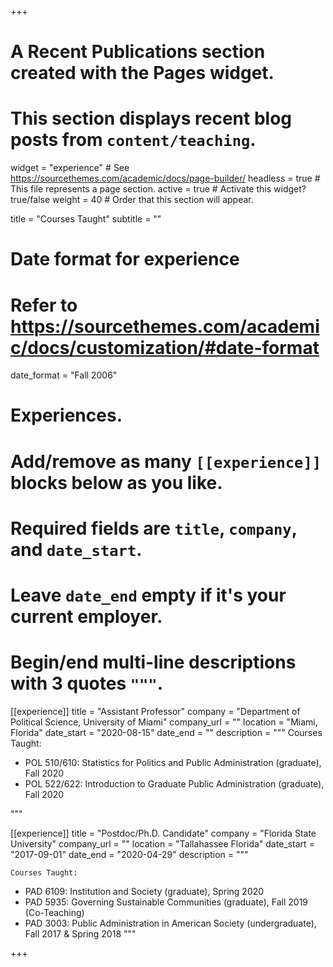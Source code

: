 +++
# A Recent Publications section created with the Pages widget.
# This section displays recent blog posts from `content/teaching`.

widget = "experience"  # See https://sourcethemes.com/academic/docs/page-builder/
headless = true  # This file represents a page section.
active = true  # Activate this widget? true/false
weight = 40  # Order that this section will appear.

title = "Courses Taught"
subtitle = ""



# Date format for experience
#   Refer to https://sourcethemes.com/academic/docs/customization/#date-format
date_format = "Fall 2006"

# Experiences.
#   Add/remove as many `[[experience]]` blocks below as you like.
#   Required fields are `title`, `company`, and `date_start`.
#   Leave `date_end` empty if it's your current employer.
#   Begin/end multi-line descriptions with 3 quotes `"""`.
[[experience]]
  title = "Assistant Professor"
  company = "Department of Political Science, University of Miami"
  company_url = ""
  location = "Miami, Florida"
  date_start = "2020-08-15"
  date_end = ""
  description = """
  Courses Taught:
  
  * POL 510/610: Statistics for Politics and Public Administration (graduate), Fall 2020
  * POL 522/622: Introduction to Graduate Public Administration (graduate), Fall 2020

  """

[[experience]]
  title = "Postdoc/Ph.D. Candidate"
  company = "Florida State University"
  company_url = ""
  location = "Tallahassee Florida"
  date_start = "2017-09-01"
  date_end = "2020-04-29"
  description = """
  
    Courses Taught:
  
  * PAD 6109: Institution and Society (graduate), Spring 2020
  * PAD 5935: Governing Sustainable Communities (graduate), Fall 2019 (Co-Teaching)
  * PAD 3003: Public Administration in American Society (undergraduate), Fall 2017 & Spring 2018
"""


+++
